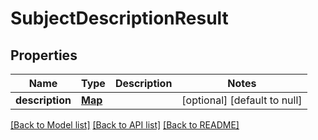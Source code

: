 # SubjectDescriptionResult
## Properties

Name | Type | Description | Notes
------------ | ------------- | ------------- | -------------
**description** | [**Map**](array.md) |  | [optional] [default to null]

[[Back to Model list]](../README.md#documentation-for-models) [[Back to API list]](../README.md#documentation-for-api-endpoints) [[Back to README]](../README.md)


